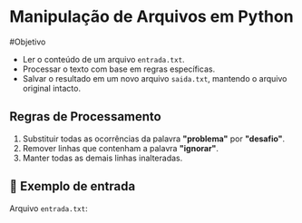 # Manipulação de Arquivos em Python

#Objetivo
- Ler o conteúdo de um arquivo `entrada.txt`.
- Processar o texto com base em regras específicas.
- Salvar o resultado em um novo arquivo `saida.txt`, mantendo o arquivo original intacto.

## Regras de Processamento
1. Substituir todas as ocorrências da palavra **"problema"** por **"desafio"**.
2. Remover linhas que contenham a palavra **"ignorar"**.
3. Manter todas as demais linhas inalteradas.

## 📂 Exemplo de entrada
Arquivo `entrada.txt`:
